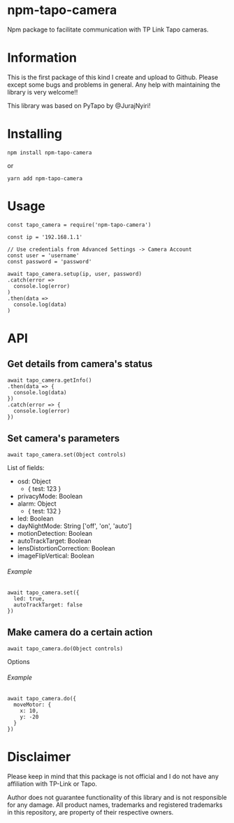 # npm-tapo-camera
Npm package to facilitate communication with TP Link Tapo cameras.

# Information

This is the first package of this kind I create and upload to Github. Please except some bugs and problems in general. Any help with maintaining the library is very welcome!! 

This library was based on PyTapo by @JurajNyiri!

# Installing

```
npm install npm-tapo-camera
```

or

```
yarn add npm-tapo-camera
```

# Usage

```
const tapo_camera = require('npm-tapo-camera')

const ip = '192.168.1.1'

// Use credentials from Advanced Settings -> Camera Account
const user = 'username'
const password = 'password'

await tapo_camera.setup(ip, user, password)
.catch(error => 
  console.log(error)
)
.then(data => 
  console.log(data)
)
```

# API

## Get details from camera's status
```
await tapo_camera.getInfo()
.then(data => {
  console.log(data)
})
.catch(error => {
  console.log(error)
})
```

## Set camera's parameters
```
await tapo_camera.set(Object controls)
```
List of fields:

- osd: Object
  - {
    test: 123
  }
- privacyMode: Boolean
- alarm: Object 
  - {
      test: 132
    }
- led: Boolean
- dayNightMode: String ['off', 'on', 'auto']
- motionDetection: Boolean
- autoTrackTarget: Boolean
- lensDistortionCorrection: Boolean
- imageFlipVertical: Boolean

###### Example
```
await tapo_camera.set({
  led: true,
  autoTrackTarget: false
})
```

## Make camera do a certain action
```
await tapo_camera.do(Object controls)
```
Options


###### Example
```
await tapo_camera.do({
  moveMotor: {
    x: 10,
    y: -20
  }
})
```

# Disclaimer
Please keep in mind that this package is not official and I do not have any affiliation with TP-Link or Tapo.

Author does not guarantee functionality of this library and is not responsible for any damage. All product names, trademarks and registered trademarks in this repository, are property of their respective owners.
